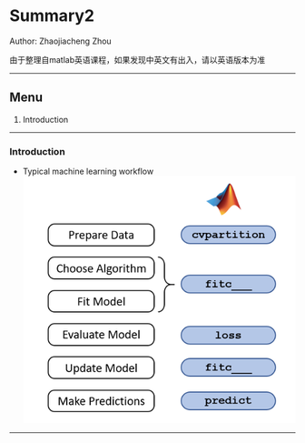 # Summary2

Author: Zhaojiacheng Zhou

由于整理自matlab英语课程，如果发现中英文有出入，请以英语版本为准

---

## Menu

1. Introduction

---

### Introduction

- Typical machine learning workflow
![workflow](matlabMLflow.png)

---
